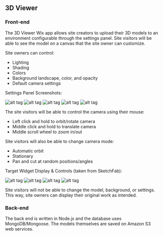 ## 3D Viewer

### Front-end

The 3D Viewer Wix app allows site creators to upload their 3D models to an environment configurable through the settings panel. Site visitors will be able to see the model on a canvas that the site owner can customize.

Site owners can control:
* Lighting
* Shading
* Colors
* Background landscape, color, and opacity
* Default camera settings

Settings Panel Screenshots:

![alt tag](http://i.imgur.com/FNbHX8x.png)
![alt tag](http://i.imgur.com/iMSrvhb.png)
![alt tag](http://i.imgur.com/yJhHSkd.png)
![alt tag](http://i.imgur.com/h2rY5PQ.png)
![alt tag](http://i.imgur.com/w7zSTTM.png)

The site visitors will be able to control the camera using their mouse:
* Left click and hold to orbit/rotate camera
* Middle click and hold to translate camera
* Middle scroll wheel to zoom in/out

Site visitors will also be able to change camera mode:
* Automatic orbit
* Stationary
* Pan and cut at random positions/angles

Target Widget Display & Controls (taken from SketchFab):

![alt tag](http://i.imgur.com/yI9MCKV.png)
![alt tag](http://i.imgur.com/loQI95O.png)
![alt tag](http://i.imgur.com/sG0VWRU.png)
![alt tag](http://i.imgur.com/cwtId1z.png)

Site visitors will not be able to change the model, background, or settings. This way, site owners can display their original work as intended.

### Back-end

The back end is written in Node.js and the database uses MongoDB/Mongoose. The models themselves are saved on Amazon S3 web services.
